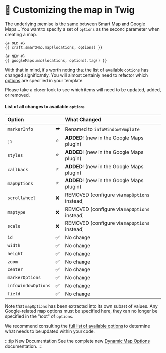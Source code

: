 # 🔧 Customizing the map in Twig

<update-message/>

The underlying premise is the same between Smart Map and Google Maps... You want to specify a set of `options` as the second parameter when creating a map.

```twig
{# OLD #}
{{ craft.smartMap.map(locations, options) }}

{# NEW #}
{{ googleMaps.map(locations, options).tag() }}
```

With that in mind, it's worth noting that the list of available `options` has changed significantly. You will almost certainly need to refactor which [options](/models/dynamic-map-model/#construct-locations-options) are specified in your template.

Please take a closer look to see which items will need to be updated, added, or removed.

#### List of all changes to available `options`

| Option               |    | What Changed
|:---------------------|----|:----------
| `markerInfo`         | ➡️ | Renamed to `infoWindowTemplate`
| `js`                 | ⭐ | **ADDED!** (new in the Google Maps plugin)
| `styles`             | ⭐ | **ADDED!** (new in the Google Maps plugin)
| `callback`           | ⭐ | **ADDED!** (new in the Google Maps plugin)
| `mapOptions`         | ⭐ | **ADDED!** (new in the Google Maps plugin)
| `scrollwheel`        | ❌ | REMOVED (configure via `mapOptions` instead)
| `maptype`            | ❌ | REMOVED (configure via `mapOptions` instead)
| `scale`              | ❌ | REMOVED (configure via `mapOptions` instead)
| `id`                 | ✅ | No change
| `width`              | ✅ | No change
| `height`             | ✅ | No change
| `zoom`               | ✅ | No change
| `center`             | ✅ | No change
| `markerOptions`      | ✅ | No change
| `infoWindowOptions`  | ✅ | No change
| `field`              | ✅ | No change

Note that `mapOptions` has been extracted into its own subset of values. Any Google-related map options must be specified here, they can no longer be specified in the "root" of `options`.

We recommend consulting the [full list of available options](/dynamic-maps/map-management/#map-locations-options) to determine what needs to be updated within your code.

:::tip New Documentation
See the complete new [Dynamic Map Options](/models/dynamic-map-model/#construct-locations-options) documentation.
:::
